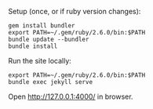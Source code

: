 Setup (once, or if ruby version changes):

```
gem install bundler
export PATH=~/.gem/ruby/2.6.0/bin:$PATH
bundle update --bundler
bundle install
```

Run the site locally:

```
export PATH=~/.gem/ruby/2.6.0/bin:$PATH
bundle exec jekyll serve
```

Open http://127.0.0.1:4000/ in browser.
